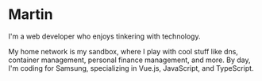 # Martin

I'm a web developer who enjoys tinkering with technology.

My home network is my sandbox, where I play with cool stuff like dns, container management, personal finance management, and more. By day, I'm coding for Samsung, specializing in Vue.js, JavaScript, and TypeScript.
